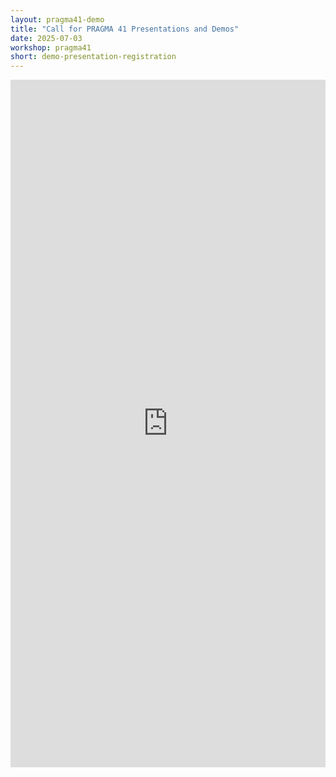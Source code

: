 ```yaml
---
layout: pragma41-demo
title: "Call for PRAGMA 41 Presentations and Demos"
date: 2025-07-03
workshop: pragma41
short: demo-presentation-registration
---
```


<div style="max-width: 1400px; width: 100%; margin: 0 auto;">
  <iframe
    src="https://cfp.sched.com/api/embed/LgBEeiXf2a?iframe=yes"
    width="100%"
    height="1100"
    style="border: none;"
    allowfullscreen>
  </iframe>
</div>

